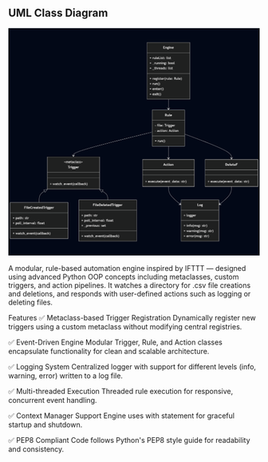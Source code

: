 ## UML Class Diagram

<img src="project/uml_class_diagram.png" alt="UML Class Diagram"/>


A modular, rule-based automation engine inspired by IFTTT — designed using advanced Python OOP concepts including metaclasses, custom triggers, and action pipelines.
It watches a directory for .csv file creations and deletions, and responds with user-defined actions such as logging or deleting files.

Features
✅ Metaclass-based Trigger Registration
Dynamically register new triggers using a custom metaclass without modifying central registries.

✅ Event-Driven Engine
Modular Trigger, Rule, and Action classes encapsulate functionality for clean and scalable architecture.

✅ Logging System
Centralized logger with support for different levels (info, warning, error) written to a log file.

✅ Multi-threaded Execution
Threaded rule execution for responsive, concurrent event handling.

✅ Context Manager Support
Engine uses with statement for graceful startup and shutdown.

✅ PEP8 Compliant
Code follows Python's PEP8 style guide for readability and consistency.

